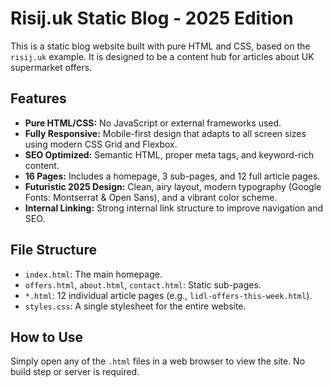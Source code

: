 # Risij.uk Static Blog - 2025 Edition

This is a static blog website built with pure HTML and CSS, based on the `risij.uk` example. It is designed to be a content hub for articles about UK supermarket offers.

## Features

- **Pure HTML/CSS:** No JavaScript or external frameworks used.
- **Fully Responsive:** Mobile-first design that adapts to all screen sizes using modern CSS Grid and Flexbox.
- **SEO Optimized:** Semantic HTML, proper meta tags, and keyword-rich content.
- **16 Pages:** Includes a homepage, 3 sub-pages, and 12 full article pages.
- **Futuristic 2025 Design:** Clean, airy layout, modern typography (Google Fonts: Montserrat & Open Sans), and a vibrant color scheme.
- **Internal Linking:** Strong internal link structure to improve navigation and SEO.

## File Structure

- `index.html`: The main homepage.
- `offers.html`, `about.html`, `contact.html`: Static sub-pages.
- `*.html`: 12 individual article pages (e.g., `lidl-offers-this-week.html`).
- `styles.css`: A single stylesheet for the entire website.

## How to Use

Simply open any of the `.html` files in a web browser to view the site. No build step or server is required.
